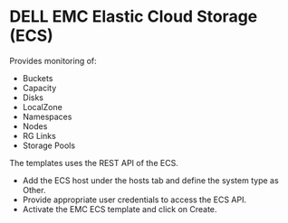 DELL EMC Elastic Cloud Storage (ECS)
====================================
Provides monitoring of:
* Buckets
* Capacity
* Disks
* LocalZone
* Namespaces
* Nodes
* RG Links
* Storage Pools

The templates uses the REST API of the ECS.

* Add the ECS host under the hosts tab and define the system type as Other.
* Provide appropriate user credentials to access the ECS API.
* Activate the EMC ECS template and click on Create.
